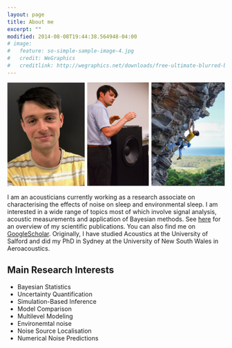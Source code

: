 ```yaml
---
layout: page
title: About me
excerpt: ""
modified: 2014-08-08T19:44:38.564948-04:00
# image:
#   feature: so-simple-sample-image-4.jpg
#   credit: WeGraphics
#   creditlink: http://wegraphics.net/downloads/free-ultimate-blurred-background-pack/
---
```


![logo](/images/profile/logo3.png)

I am an acousticians currently working as a research associate on characterising the effects of noise on sleep and environmental sleep. I am interested in a wide range of topics most of which involve signal analysis, acoustic measurements and application of Bayesian
methods. See [here](../publications) for an overview of my scientific publications. You can also find me on
[GoogleScholar](https://scholar.google.com.au/citations?hl=en&user=k2uin0EAAAAJ). Originally, I have studied Acoustics at the University of Salford and did my PhD in Sydney at the University of New South Wales in Aeroacoustics. 

## Main Research Interests

* Bayesian Statistics
* Uncertainty Quantification
* Simulation-Based Inference
* Model Comparison
* Multilevel Modeling
* Environemtal noise
* Noise Source Localisation
* Numerical Noise Predictions

